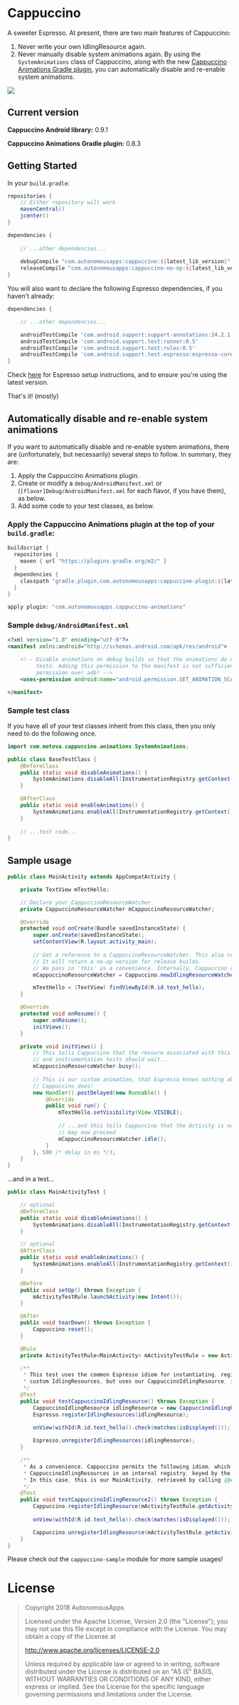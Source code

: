 # Cappuccino
A sweeter Espresso. At present, there are two main features of Cappuccino:
 1. Never write your own IdlingResource again.
 2. Never manually disable system animations again. By using the `SystemAnimations` class of Cappuccino, along with the new [Cappuccino Animations Gradle plugin](https://plugins.gradle.org/plugin/com.metova.cappuccino-animations), you can automatically disable and re-enable system animations.

<a href="http://www.methodscount.com/?lib=com.metova%3Acappuccino-no-op%3A0.6.0"><img src="https://img.shields.io/badge/Methods and size-24 | 4 KB-e91e63.svg"></img></a>

## Current version
**Cappuccino Android library:** 0.9.1

**Cappuccino Animations Gradle plugin:** 0.8.3

## Getting Started
In your `build.gradle`:
```gradle
repositories {
    // Either repository will work
    mavenCentral()
    jcenter()
}
```

```gradle
dependencies {
    
    // ...other dependencies...
    
    debugCompile "com.autonomousapps:cappuccino:${latest_lib_version}"
    releaseCompile "com.autonomousapps:cappuccino-no-op:${latest_lib_version}"
}
```

You will also want to declare the following Espresso dependencies, if you haven't already:
```gradle
dependencies {

    // ...other dependencies...

    androidTestCompile 'com.android.support:support-annotations:24.2.1'
    androidTestCompile 'com.android.support.test:runner:0.5'
    androidTestCompile 'com.android.support.test:rules:0.5'
    androidTestCompile 'com.android.support.test.espresso:espresso-core:2.2.2'
}
```

Check [here](https://google.github.io/android-testing-support-library/docs/espresso/setup/) for Espresso setup instructions, and to ensure you're using the latest version.

That's it! (mostly)

## Automatically disable and re-enable system animations
If you want to automatically disable and re-enable system animations, there are (unfortunately, but necessarily) several steps to follow. In summary, they are:
 1. Apply the Cappuccino Animations plugin.
 2. Create or modify a `debug/AndroidManifest.xml` or (`[flavor]Debug/AndroidManifest.xml` for each flavor, if you have them), as below.
 3. Add some code to your test classes, as below.

### Apply the Cappuccino Animations plugin at the top of your `build.gradle`:

```gradle
buildscript {
  repositories {
    maven { url "https://plugins.gradle.org/m2/" }
  }
  dependencies {
    classpath "gradle.plugin.com.autonomousapps:cappuccino-plugin:${latest_plugin_version}"
  }
}

apply plugin: "com.autonomousapps.cappuccino-animations"
```

### Sample `debug/AndroidManifest.xml`
```xml
<?xml version="1.0" encoding="utf-8"?>
<manifest xmlns:android="http://schemas.android.com/apk/res/android">

    <!-- Disable animations on debug builds so that the animations do not interfere with Espresso
         tests. Adding this permission to the manifest is not sufficient - you must also grant the
         permission over adb! -->
    <uses-permission android:name="android.permission.SET_ANIMATION_SCALE" />

</manifest>
```

### Sample test class
If you have all of your test classes inherit from this class, then you only need to do the following once.

```java
import com.metova.cappuccino.animations.SystemAnimations;

public class BaseTestClass {
    @BeforeClass
    public static void disableAnimations() {
        SystemAnimations.disableAll(InstrumentationRegistry.getContext());
    }

    @AfterClass
    public static void enableAnimations() {
        SystemAnimations.enableAll(InstrumentationRegistry.getContext());
    }
    
    // ...test code...
}
```

## Sample usage

```java
public class MainActivity extends AppCompatActivity {

    private TextView mTextHello;

    // Declare your CappuccinoResourceWatcher
    private CappuccinoResourceWatcher mCappuccinoResourceWatcher;

    @Override
    protected void onCreate(Bundle savedInstanceState) {
        super.onCreate(savedInstanceState);
        setContentView(R.layout.activity_main);
            
        // Get a reference to a CappuccinoResourceWatcher. This also registers it with Cappuccino
        // It will return a no-op version for release builds.
        // We pass in 'this' as a convenience. Internally, Cappuccino converts 'this' into a String
        mCappuccinoResourceWatcher = Cappuccino.newIdlingResourceWatcher(this);

        mTextHello = (TextView) findViewById(R.id.text_hello);
    }

    @Override
    protected void onResume() {
        super.onResume();
        initViews();
    }

    private void initViews() {
        // This tells Cappuccino that the resoure associated with this Activity is busy, 
        // and instrumentation tests should wait...
        mCappuccinoResourceWatcher.busy();
        
        // This is our custom animation, that Espresso knows nothing about, but
        // Cappuccino does!
        new Handler().postDelayed(new Runnable() {
            @Override
            public void run() {
                mTextHello.setVisibility(View.VISIBLE);
                    
                // ...and this tells Cappuccino that the Activity is now idle, and instrumentation tests
                // may now proceed
                mCappuccinoResourceWatcher.idle();
            }
        }, 500 /* delay in ms */);
    }
}
```
    
...and in a test...

```java
public class MainActivityTest {

    // optional
    @BeforeClass
    public static void disableAnimations() {
        SystemAnimations.disableAll(InstrumentationRegistry.getContext());
    }

    // optional
    @AfterClass
    public static void enableAnimations() {
        SystemAnimations.enableAll(InstrumentationRegistry.getContext());
    }

    @Before
    public void setUp() throws Exception {
        mActivityTestRule.launchActivity(new Intent());
    }

    @After
    public void tearDown() throws Exception {
        Cappuccino.reset();
    }

    @Rule
    private ActivityTestRule<MainActivity> mActivityTestRule = new ActivityTestRule<>(MainActivity.class, true, false);

    /**
     * This test uses the common Espresso idiom for instantiating, registering, and unregistering
     * custom IdlingResources, but uses our CappuccinoIdlingResource, instead.
     */
    @Test
    public void testCappuccinoIdlingResource() throws Exception {
        CappuccinoIdlingResource idlingResource = new CappuccinoIdlingResource(mActivityTestRule.getActivity());
        Espresso.registerIdlingResources(idlingResource);
        
        onView(withId(R.id.text_hello)).check(matches(isDisplayed()));

        Espresso.unregisterIdlingResources(idlingResource);
    }

    /**
     * As a convenience, Cappuccino permits the following idiom, which keeps track of 
     * CappuccinoIdlingResources in an internal registry, keyed by the name of the object passed in.
     * In this case, this is our MainActivity, retrieved by calling {@code mActivityTestRule.getActivity()}.
     */
    @Test
    public void testCappuccinoIdlingResource2() throws Exception {
        Cappuccino.registerIdlingResource(mActivityTestRule.getActivity());
        
        onView(withId(R.id.text_hello)).check(matches(isDisplayed()));

        Cappuccino.unregisterIdlingResource(mActivityTestRule.getActivity());
    }
}
```

Please check out the `cappuccino-sample` module for more sample usages!

# License
> Copyright 2018 AutonomousApps
> 
> Licensed under the Apache License, Version 2.0 (the "License");
> you may not use this file except in compliance with the License.
> You may obtain a copy of the License at
> 
>  http://www.apache.org/licenses/LICENSE-2.0
> 
> Unless required by applicable law or agreed to in writing, software
> distributed under the License is distributed on an "AS IS" BASIS,
> WITHOUT WARRANTIES OR CONDITIONS OF ANY KIND, either express or implied.
> See the License for the specific language governing permissions and
> limitations under the License.
